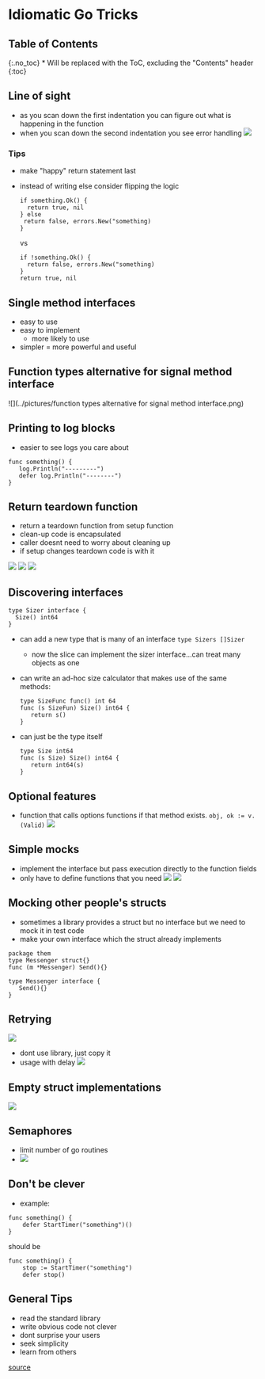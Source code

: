 # Idiomatic Go Tricks

<h2 id="toc-header">Table of Contents <i class="fa fa-chevron-down" aria-hidden="true" id="toc-up"></i></h2>
{:.no_toc}
* Will be replaced with the ToC, excluding the "Contents" header
{:toc}

## Line of sight
- as you scan down the first indentation you can figure out what is happening in the function
- when you scan down the second indentation you see error handling
![](../pictures/Line-of-sight.png)

### Tips
- make "happy" return statement last
- instead of writing else consider flipping the logic

	```
	if something.Ok() {
	  return true, nil
   } else
     return false, errors.New("something)
   }
   ```

   vs

    ```
    if !something.Ok() {
      return false, errors.New("something)
    }
    return true, nil
    ```

 ## Single method interfaces
 - easy to use
 - easy to implement
	 - more likely to use
 - simpler = more powerful and useful

 ## Function types alternative for signal method interface  
![](../pictures/function types alternative for signal method interface.png)   

## Printing to log blocks
- easier to see logs you care about

```
func something() {
   log.Println("---------")
   defer log.Println("--------")
}
```

## Return teardown function
- return a teardown function from setup function
- clean-up code is encapsulated
- caller doesnt need to worry about cleaning up
- if setup changes teardown code is with it

![](../pictures/teardown_1.png)
![](../pictures/teardown_2.png)
![](../pictures/teardown_3.png)

## Discovering interfaces
```
type Sizer interface {
  Size() int64
}
```
- can add a new type that is many of an interface `type Sizers []Sizer`
	- now the slice can implement the sizer interface...can treat many objects as one
- can write an ad-hoc size calculator that makes use of the same methods:

	```
	type SizeFunc func() int 64
	func (s SizeFun) Size() int64 {
	   return s()
	}
	```
- can just be the type itself
	```
	type Size int64
	func (s Size) Size() int64 {
	   return int64(s)
	}
	```

## Optional features
- function that calls options functions if that method exists. `obj, ok := v.(Valid)`
![](../pictures/optional_features.png)

## Simple mocks
- implement the interface but pass execution directly to the function fields
- only have to define functions that you need
![](../pictures/simple_mock_1.png)
![](../pictures/simple_mock_2.png)


## Mocking other people's structs
- sometimes a library provides a struct but no interface but we need to mock it in test code
- make your own interface which the struct already implements
```
package them
type Messenger struct{}
func (m *Messenger) Send(){}
```

```
type Messenger interface {
   Send(){}
}
```

## Retrying
![](../pictures/retrying.png)
- dont use library, just copy it
- usage with delay
![](../pictures/retry_delay.png)

## Empty struct implementations
![](../pictures/empty_struct.png)

## Semaphores
- limit number of go routines
- ![](../pictures/semaphores.png)

## Don't be clever
- example:
```
func something() {
    defer StartTimer("something")()
}
```
should be

```
func something() {
    stop := StartTimer("something")
    defer stop()    
```

## General Tips
- read the standard library
- write obvious code not clever
- dont surprise your users
- seek simplicity
- learn from others

[source](https://www.youtube.com/watch?v=yeetIgNeIkc&t=328s)
